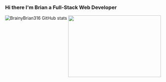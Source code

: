 ### Hi there I'm Brian a Full-Stack Web Developer

<a href="URL_REDIRECT" target="blank"><img align="right" src="https://cdn.dribbble.com/users/416610/screenshots/4801105/media/0f73533e44c089e41c3290d4535491ad.gif" width="300" height="200" /></a>

![BrainyBrian316 GitHub stats](https://github-readme-stats.vercel.app/api?username=Brainybrian316&show_icons=true&theme=codeSTACKr)
  
  
  
<!--  
**Brainybrian316/Brainybrian316** is a ✨ _special_ ✨ repository because its `README.md` (this file) appears on your GitHub profile.

Here are some ideas to get you started:

- 🔭 I’m currently working on ...
- 🌱 I’m currently learning ...
- 👯 I’m looking to collaborate on ...
- 🤔 I’m looking for help with ...
- 💬 Ask me about ...
- 📫 How to reach me: ...
- 😄 Pronouns: ...
- ⚡ Fun fact: ...
-->
